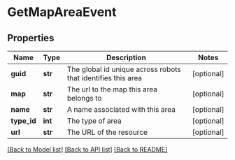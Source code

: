 # GetMapAreaEvent

## Properties
Name | Type | Description | Notes
------------ | ------------- | ------------- | -------------
**guid** | **str** | The global id unique across robots that identifies this area | [optional] 
**map** | **str** | The url to the map this area belongs to | [optional] 
**name** | **str** | A name associated with this area | [optional] 
**type_id** | **int** | The type of area | [optional] 
**url** | **str** | The URL of the resource | [optional] 

[[Back to Model list]](../README.md#documentation-for-models) [[Back to API list]](../README.md#documentation-for-api-endpoints) [[Back to README]](../README.md)

